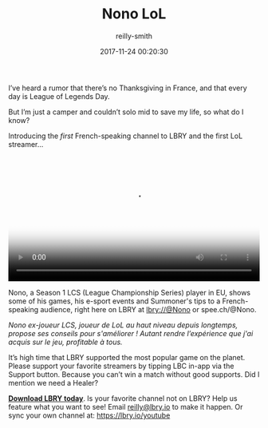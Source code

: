 ﻿---
author: reilly-smith
title: 'Nono LoL'
date: '2017-11-24 00:20:30'
cover: 'nono-banner.png'
---
I’ve heard a rumor that there’s no Thanksgiving in France, and that every day is League of Legends Day.

But I’m just a camper and couldn’t solo mid to save my life, so what do I know?

Introducing the *first* French-speaking channel to LBRY and the first LoL streamer…

<video width="100%" controls poster="https://berk.ninja/thumbnails/uyo8s7hE9xY" src="https://spee.ch/9ac8454a292304d8b6e2309fc6698b354a436cc6/nono-adc-master-best-of-1.mp4"/></video>

Nono, a Season 1 LCS (League Championship Series) player in EU, shows some of his games, his e-sport events and Summoner's tips to a French-speaking audience, right here on LBRY at [lbry://@Nono](https://open.lbry.io/%40Nono) or  spee.ch/@Nono.

*Nono ex-joueur LCS, joueur de LoL au haut niveau depuis longtemps, propose ses conseils pour s'améliorer ! Autant rendre l’expérience que j'ai acquis sur le jeu, profitable à tous.*

It’s high time that LBRY supported the most popular game on the planet. Please support your favorite streamers by tipping LBC in-app via the Support button. Because you can’t win a match without good supports. Did I mention we need a Healer?

**[Download LBRY today](https://lbry.io/get)**. Is your favorite channel not on LBRY? Help us feature what you want to see! Email reilly@lbry.io to make it happen. Or sync your own channel at: https://lbry.io/youtube
